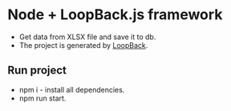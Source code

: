 # Node + LoopBack.js framework

* Get data from XLSX file and save it to db.
* The project is generated by [LoopBack](http://loopback.io).

## Run project
* npm i - install all dependencies.
* npm run start.
